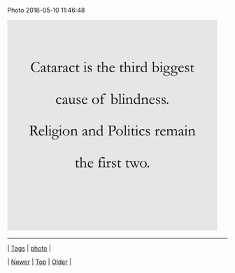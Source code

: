 <!--
title: Photo 2016-05-10 11
date: 2020-06-28T15:27:00.115Z
tags: photo
-->


Photo 2016-05-10 11:46:48

![](144143701329-0.jpg)

<!--BOTTOM-POST-NAVIGATION-->
---

| [Tags](tags.md) | [photo](tag-photo.md) |

| [Newer](144106003274.md) | [Top](index.md) | [Older](144143727914.md) |